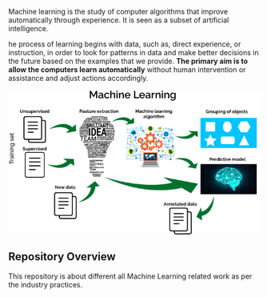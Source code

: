 
Machine learning is the study of computer algorithms that improve automatically through experience. It is seen as a subset of artificial intelligence.

he process of learning begins with data, such as, direct experience, or instruction, in order to look for patterns in data and make better decisions in the future based on the examples that we provide. **The primary aim is to allow the computers learn automatically** without human intervention or assistance and adjust actions accordingly.

![enter image description here](https://github.com/prashant-rocks/Data-Science/blob/master/images/mlflow.png)

## Repository Overview

This repository is about different all Machine Learning related work as per the industry practices.
